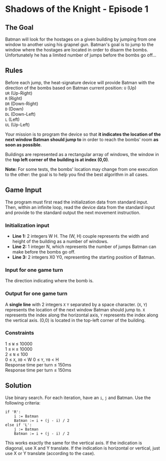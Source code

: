 # Shadows of the Knight - Episode 1
## The Goal
Batman will look for the hostages on a given building by jumping from one window to another using his grapnel gun. Batman's goal is to jump to the window where the hostages are located in order to disarm the bombs. Unfortunately he has a limited number of jumps before the bombs go off...

## Rules
Before each jump, the heat-signature device will provide Batman with the direction of the bombs based on Batman current position: 
```U``` (Up)   
```UR``` (Up-Right)  
```R``` (Right)  
```DR``` (Down-Right)  
```D``` (Down)  
```DL``` (Down-Left)  
```L``` (Left)  
```UL``` (Up-Left)  

Your mission is to program the device so that **it indicates the location of the next window Batman should jump to** in order to reach the bombs' room **as soon as possible**.

Buildings are represented as a rectangular array of windows, the window in the **top left corner of the building is at index (0,0)**.

**Note:**
For some tests, the bombs' location may change from one execution to the other: the goal is to help you find the best algorithm in all cases.

## Game Input
The program must first read the initialization data from standard input. Then, within an infinite loop, read the device data from the standard input and provide to the standard output the next movement instruction.

### Initialization input
- **Line 1:** 2 integers W H. The (W, H) couple represents the width and height of the building as a number of windows.
- **Line 2:** 1 integer N, which represents the number of jumps Batman can make before the bombs go off.
- **Line 3:** 2 integers X0 Y0, representing the starting position of Batman.

### Input for one game turn
The direction indicating where the bomb is.

### Output for one game turn
A **single line** with 2 integers ```X``` ```Y``` separated by a space character. (```X```, ```Y```) represents the location of the next window Batman should jump to. ```X``` represents the index along the horizontal axis, ```Y``` represents the index along the vertical axis. (0,0) is located in the top-left corner of the building.

### Constraints
1 ≤ ```W``` ≤ 10000  
1 ≤ ```H``` ≤ 10000  
2 ≤ ```N``` ≤ 100  
0 ≤ ```X```, ```X0``` < W 
0 ≤ ```Y```, ```Y0``` < H  
Response time per turn ≤ 150ms  
Response time per turn ≤ 150ms  

## Solution
Use binary search. For each iteration, have an ```i```, ```j``` and Batman. Use the following criteria:
```
if 'R':
    i := Batman
    Batman := i + (j - i) / 2
else if 'L':
    j := Batman
    Batman := i + (j - i) / 2
```

This works exactly the same for the vertical axis. If the indication is diagonal, use X and Y translate. If the indication is horizontal or vertical, just use X or Y translate (according to the case).